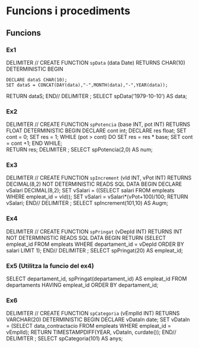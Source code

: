 # Funcions i procediments
## Funcions
### Ex1
DELIMITER //
CREATE FUNCTION `spData` (data Date)
RETURNS CHAR(10)
DETERMINISTIC
BEGIN
	
    DECLARE dataS CHAR(10);
	SET dataS = CONCAT(DAY(data),"-",MONTH(data),"-",YEAR(data));

RETURN dataS;
END//
DELIMITER ;
SELECT spData('1979-10-10') AS data;

### Ex2
DELIMITER //
CREATE FUNCTION `spPotencia` (base INT, pot INT)
RETURNS FLOAT
DETERMINISTIC
BEGIN
	DECLARE cont int;
	DECLARE res float;
    SET cont = 0;
	SET res = 1;
    WHILE (pot > cont) DO
		SET res = res * base;
        SET cont = cont +1;
    END WHILE;    
RETURN res;
DELIMITER ;
SELECT spPotencia(2,0) AS num;

### Ex3
DELIMITER //
CREATE FUNCTION `spIncrement` (vId INT, vPot INT)
RETURNS DECIMAL(8,2)
NOT DETERMINISTIC READS SQL DATA
BEGIN
		DECLARE vSalari DECIMAL(8,2);
        SET vSalari = ((SELECT salari FROM empleats WHERE empleat_id = vId));
		SET vSalari = vSalari*(vPot+100)/100;
RETURN vSalari;
END//
DELIMITER ;
SELECT spIncrement(101,10) AS Augm;

### Ex4
DELIMITER //
CREATE FUNCTION `spPringat` (vDepId INT)
RETURNS INT
NOT DETERMINISTIC READS SQL DATA
BEGIN
RETURN (SELECT empleat_id FROM empleats WHERE departament_id = vDepId ORDER BY salari LIMIT 1);
END//
DELIMITER ;
SELECT spPringat(20) AS empleat_id;

### Ex5 (Utilitza la funcio del ex4)
SELECT departament_id, spPringat(departament_id) AS empleat_id FROM departaments HAVING empleat_id ORDER BY departament_id;

### Ex6
DELIMITER //
CREATE FUNCTION `spCategoria` (vEmplId INT)
RETURNS VARCHAR(20)
DETERMINISTIC
BEGIN
	DECLARE vDataIn date;
    SET vDataIn = (SELECT data_contractacio FROM empleats WHERE empleat_id = vEmplId);
RETURN TIMESTAMPDIFF(YEAR, vDataIn, curdate());
END//
DELIMITER ;
SELECT spCategoria(101) AS anys;





